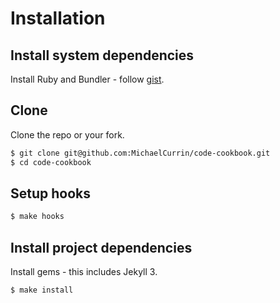# Installation


## Install system dependencies

Install Ruby and Bundler - follow [gist](https://gist.github.com/MichaelCurrin/3af38fca4e2903cdedfb8402c18b2936).


## Clone

Clone the repo or your fork.

```sh
$ git clone git@github.com:MichaelCurrin/code-cookbook.git
$ cd code-cookbook
```

## Setup hooks

```sh
$ make hooks
```


## Install project dependencies

Install gems - this includes Jekyll 3.

```sh
$ make install
```
